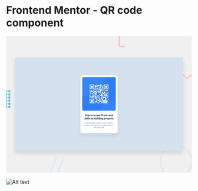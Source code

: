 # Frontend Mentor - QR code component

![Design preview for the QR code component coding challenge](./design/desktop-preview.jpg)

![Alt text](Screenshots/Screenshot_1.png)